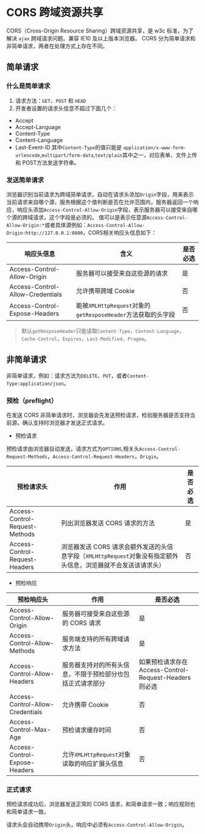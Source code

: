# CORS 跨域资源共享

CORS（Cross-Origin Resource Sharing）跨域资源共享，是 w3c 标准，为了解决 `ajax` 跨域请求问题。兼容 IE10 及以上版本浏览器。
CORS 分为简单请求和非简单请求，两者在处理方式上存在不同。

## 简单请求

### 什么是简单请求

1. 请求方法：`GET`、`POST` 和 `HEAD`
2. 开发者设置的请求头信息不超过下面几个：

- Accept
- Accept-Language
- Content-Type
- Content-Language
- Last-Event-ID
  其中`Content-Type`的值只能是 `application/x-www-form-urlencode`,`multipart/form-data`,`text/plain`其中之一，对应表单、文件上传和 POST方法发送字符串。

### 发送简单请求

浏览器识别当前请求为跨域简单请求，自动在请求头添加`Origin`字段，用来表示当前请求来自哪个源，服务根据这个值判断是否在允许范围内，服务器返回一个响应，响应头添加`Access-Control-Allow-Origin`字段，表示服务器可以接受来自哪个源的跨域请求，这个字段是必须的。 值可以是表示任意源`Access-Control-Allow-Origin:*`或者具体源例如：`Access-Control-Allow-Origin:http://127.0.0.1:8000`，CORS相关响应头信息如下：

| 响应头信息                       | 含义                                                         | 是否必选 |
| -------------------------------- | ------------------------------------------------------------ | -------- |
| Access-Control-Allow-Origin      | 服务器可以接受来自这些源的请求                               | 是       |
| Access-Control-Allow-Credentials | 允许携带跨域 Cookie                                          | 否       |
| Access-Control-Expose-Headers    | 能被`XMLHttpRequest`对象的 `getResposeHeader`方法获取的头字段 | 否       |

> 默认`getResposeHeader`只能读取`Content-Type`，`Content-Language`，`Cache-Control`，`Expires`，`Last-Modified`、`Pragma`。

## 非简单请求

非简单请求，例如：请求方法为`DELETE`、`PUT`，或者`Content-Type:application/json`。

### 预检（preflight）

在发送 CORS 非简单请求时，浏览器会先发送预检请求，检验服务器是否支持当前源，确认支持时浏览器才发送正式请求。

- 预检请求

预检请求由浏览器自动发送，请求方式为`OPTIONS`,相关头`Access-Control-Request-Methods`，`Access-Control-Request-Headers`，`Origin`。

| 预检请求头                     | 作用                                                         | 是否必选 |
| ------------------------------ | ------------------------------------------------------------ | -------- |
| Access-Control-Request-Methods | 列出浏览器发送 CORS 请求的方法                               | 是       |
| Access-Control-Request-Headers | 浏览器发送 CORS 请求会额外发送的头信息字段（`XMLHttpRequest`对象没有指定额外头信息，浏览器就不会发送该请求头） | 否       |

- 预检响应

| 预检响应头                       | 作用                                                                                                              | 是否必选 |
| -------------------------------- | ----------------------------------------------------------------------------------------------------------------- | -------- |
| Access-Control-Allow-Origin      | 服务器可接受来自这些源的 CORS 请求                                                                                | 是       |
| Access-Control-Allow-Methods     | 服务端支持的所有跨域请求方法                                                                                      | 是       |
| Access-Control-Allow-Headers     | 服务器支持对的所有头信息，不限于预检部分也包括正式请求部分 |如果预检请求存在 Access-Control-Request-Headers 则必选|
| Access-Control-Allow-Credentials | 允许携带 Cookie                                                                                                   | 否       |
| Access-Control-Max-Age           | 预检请求缓存时间                                                                                                  | 否       |
| Access-Control-Expose-Headers    | 允许`XMLHttpRequest`对象读取的响应扩展头信息                                             | 否       |

### 正式请求

预检请求成功后，浏览器发送正常的 CORS 请求，和简单请求一致；响应规则也和简单请求一致。

请求头会自动携带`Origin`头，响应中必须有`Access-Control-Allow-Origin`。
